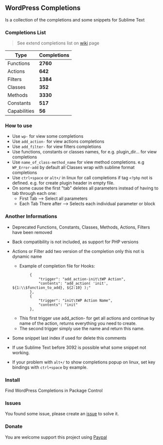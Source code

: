 ## WordPress Completions

Is a collection of the completions and some snippets for Sublime Text

### Completions List

> See extend completions list on [wiki](https://github.com/23r9i0/sublime-text-wordpress/wiki) page

| Type         | Completions |
| ------------ | ----------- |
| Functions    | **2760**    |
| Actions      | **642**     |
| Filters      | **1384**    |
| Classes      | **352**     |
| Methods      | **3330**    |
| Constants    | **517**     |
| Capabilities | **56**      |

### How to use

* Use `wp-` for view some completions
* Use `add_action-` for view actions completions
* Use `add_filter-` for view filters completions
* Use functions, constants or classes names, for e.g. plugin_dir... for view completions
* Use `name_of_class-method_name` for view method completions. e.g `WP_Error-add` by default all Classes wrap with sublime format completions
* Use `ctrl+space` or `alt+/` in linux for call completions if tag `<?php` not is defined. e.g. for create plugin header in empty file.
* On some cause the first "tab" deletes all parameters instead of having to tab through each one:
	- First Tab --> Select all parameters
	- Each Tab There after --> Selects each individual parameter or block

### Another Informations

* Deprecated Functions, Constants, Classes, Methods, Actions, Filters have been removed
* Back compatibility is not included, as support for PHP versions
* Actions or Filter add two version of the completion only this not is dynamic name
	- Example of completion file for Hooks:

	```
	        {
	            "trigger": "add_action-init\tWP Action",
	            "contents": "add_action( 'init', ${1:\\$function_to_add}, ${2:10} );"
	        },
	        {
	            "trigger": "init\tWP Action Name",
	            "contents": "init"
	        },
	```

	- This first trigger use add_action- for get all actions and continue by name of the action, returns everything you need to create.
	- The second trigger simply use the name and return this name.
* Some snippet last index if used for delete this comments
* If use Sublime Text before 3092 is possible what some snippet not working.
* If your problem with `alt+/` to show completions popup on linux, set key bindings with `ctrl+space` by example.

### Install

Find WordPress Completions in Package Control

### Issues

You found some issue, please create an [issue](https://github.com/23r9i0/sublime-text-wordpress/issues/new) to solve it.

### Donate

You are welcome support this project using [Paypal](https://www.paypal.com/cgi-bin/webscr?cmd=_s-xclick&hosted_button_id=VXY7T7VKL78VA)